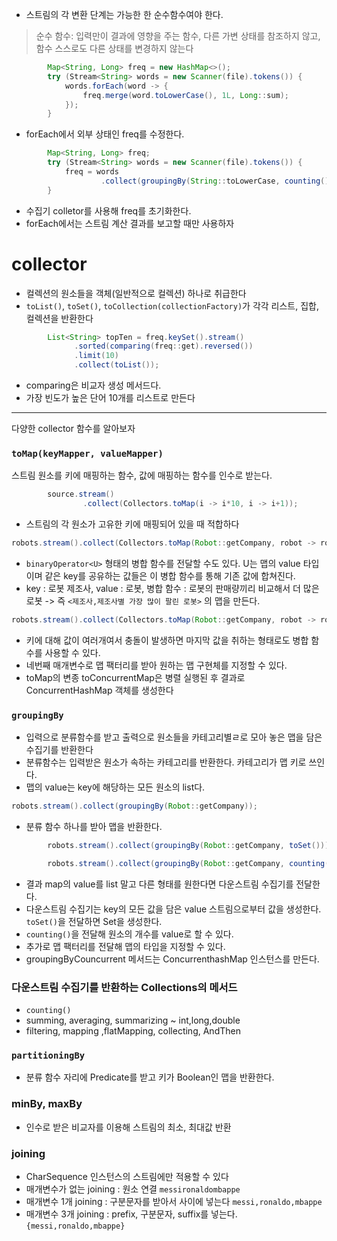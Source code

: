 - 스트림의 각 변환 단계는 가능한 한 순수함수여야 한다.
> 순수 함수: 입력만이 결과에 영향을 주는 함수, 다른 가변 상태를 참조하지 않고, 함수 스스로도 다른 상태를 변경하지 않는다

```java
        Map<String, Long> freq = new HashMap<>();
        try (Stream<String> words = new Scanner(file).tokens()) {
            words.forEach(word -> {
                freq.merge(word.toLowerCase(), 1L, Long::sum);
            });
        }
```
- forEach에서 외부 상태인 freq를 수정한다.
```java
        Map<String, Long> freq;
        try (Stream<String> words = new Scanner(file).tokens()) {
            freq = words
                    .collect(groupingBy(String::toLowerCase, counting()));
        }
```
- 수집기 colletor를 사용해 freq를 초기화한다.
- forEach에서는 스트림 계산 결과를 보고할 때만 사용하자

# collector
- 컬렉션의 원소들을 객체(일반적으로 컬렉션)  하나로 취급한다
- `toList()`, `toSet()`, `toCollection(collectionFactory)`가 각각 리스트, 집합, 컬렉션을 반환한다
```java
        List<String> topTen = freq.keySet().stream()
              .sorted(comparing(freq::get).reversed())
              .limit(10)
              .collect(toList());
```
- comparing은 비교자 생성 메서드다.
- 가장 빈도가 높은 단어 10개를 리스트로 만든다

---

다양한 collector 함수를 알아보자

### `toMap(keyMapper, valueMapper)`
스트림 원소를 키에 매핑하는 함수, 값에 매핑하는 함수를 인수로 받는다.
```java
        source.stream()
                .collect(Collectors.toMap(i -> i*10, i -> i+1));
```
- 스트림의 각 원소가 고유한 키에 매핑되어 있을 때 적합하다
```java
robots.stream().collect(Collectors.toMap(Robot::getCompany, robot -> robot, maxBy(comparing(Robot::getSales))));
```
- `binaryOperator<U>` 형태의 병합 함수를 전달할 수도 있다. U는 맵의 value 타입이며 같은 key를 공유하는 값들은 이 병합 함수를 통해 기존 값에 합쳐진다.
- key : 로봇 제조사, value : 로봇, 병합 함수 : 로봇의 판매량끼리 비교해서 더 많은 로봇 -> 즉 `<제조사,제조사별 가장 많이 팔린 로봇>` 의 맵을 만든다.
```java
robots.stream().collect(Collectors.toMap(Robot::getCompany, robot -> robot, (oldSales, newSales) -> newSales));
```
- 키에 대해 값이 여러개여서 충돌이 발생하면 마지막 값을 취하는 형태로도 병합 함수를 사용할 수 있다.
- 네번째 매개변수로 맵 팩터리를 받아 원하는 맵 구현체를 지정할 수 있다.
- toMap의 변종 toConcurrentMap은 병렬 실행된 후 결과로 ConcurrentHashMap 객체를 생성한다

### `groupingBy`
- 입력으로 분류함수를 받고 출력으로 원소들을 카테고리별ㄹ로 모아 놓은 맵을 담은 수집기를 반환한다
- 분류함수는 입력받은 원소가 속하는 카테고리를 반환한다. 카테고리가 맵 키로 쓰인다.
- 맵의 value는 key에 해당하는 모든 원소의 list다. 

```java
robots.stream().collect(groupingBy(Robot::getCompany));
```
- 분류 함수 하나를 받아 맵을 반환한다.

```java
        robots.stream().collect(groupingBy(Robot::getCompany, toSet()));

        robots.stream().collect(groupingBy(Robot::getCompany, counting()));
```
- 결과 map의 value를 list 말고 다른 형태를 원한다면 다운스트림 수집기를 전달한다.
- 다운스트림 수집기는 key의 모든 값을 담은 value 스트림으로부터 값을 생성한다. `toSet()`을 전달하면 Set을 생성한다.
- `counting()`을 전달해 원소의 개수를 value로 할 수 있다.
- 추가로 맵 팩터리를 전달해 맵의 타입을 지정할 수 있다.
- groupingByCouncurrent 메서드는 ConcurrenthashMap 인스턴스를 만든다.

### 다운스트림 수집기를 반환하는 Collections의 메서드 
- `counting()`
- summing, averaging, summarizing ~ int,long,double
- filtering, mapping ,flatMapping, collecting, AndThen

### `partitioningBy` 
- 분류 함수 자리에 Predicate를 받고 키가 Boolean인 맵을 반환한다.

### minBy, maxBy
- 인수로 받은 비교자를 이용해 스트림의 최소, 최대값 반환

### joining
- CharSequence 인스턴스의 스트림에만 적용할 수 있다
- 매개변수가 없는 joining : 원소 연결 `messironaldombappe`
- 매개변수 1개 joining : 구분문자를 받아서 사이에 넣는다 `messi,ronaldo,mbappe`
- 매개변수 3개 joining : prefix, 구분문자, suffix를 넣는다. `{messi,ronaldo,mbappe}`
